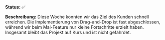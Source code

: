 **Status:**  ✅

**Beschreibung:** Diese Woche konnten wir das Ziel des Kunden schnell erreichen. Die Implementierung von Drag-and-Drop ist fast abgeschlossen, während wir beim Mal-Feature nur kleine Fortschritte erzielt haben. Insgesamt bleibt das Projekt auf Kurs und ist nicht gefährdet.
